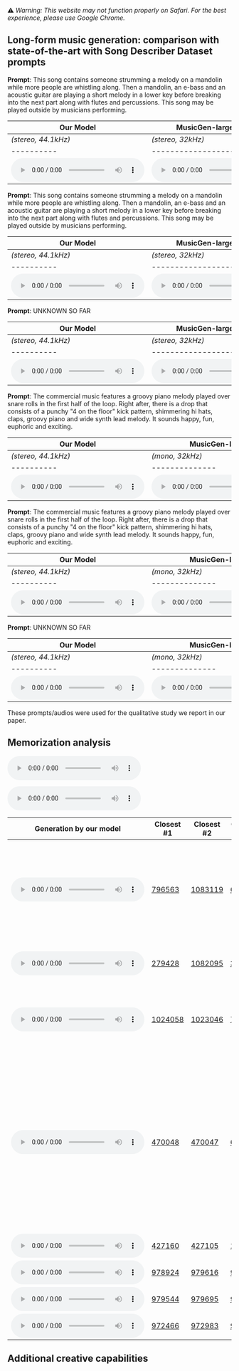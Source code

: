 ⚠️ *Warning: This website may not function properly on Safari. For the best experience, please use Google Chrome.*



## Long-form music generation: comparison with state-of-the-art with Song Describer Dataset prompts

**Prompt**: This song contains someone strumming a melody on a mandolin while more people are whistling along. Then a mandolin, an e-bass and an acoustic guitar are playing a short melody in a lower key before breaking into the next part along with flutes and percussions. This song may be played outside by musicians performing. 

| Our Model | MusicGen-large-stereo  | 
| --------- | ---------------------- | 
| *(stereo, 44.1kHz)* | *(stereo, 32kHz)* |
| ---------- | ---------------------- | 
| <audio controls preload=False><source src="audio/1001_sa2.mp3" type="audio/mpeg">Audio not supported by your browser.</audio> | <audio controls preload=False><source src="audio/1001_musicgen.mp3" type="audio/mpeg">Audio not supported by your browser.</audio> |


**Prompt**: This song contains someone strumming a melody on a mandolin while more people are whistling along. Then a mandolin, an e-bass and an acoustic guitar are playing a short melody in a lower key before breaking into the next part along with flutes and percussions. This song may be played outside by musicians performing. 

| Our Model | MusicGen-large-stereo  | 
| --------- | ---------------------- | 
| *(stereo, 44.1kHz)* | *(stereo, 32kHz)* |
| ---------- | ---------------------- | 
| <audio controls preload=False><source src="audio/94_sa2.mp3" type="audio/mpeg">Audio not supported by your browser.</audio> | <audio controls preload=False><source src="audio/94_musicgen.mp3" type="audio/mpeg">Audio not supported by your browser.</audio> |

**Prompt**: UNKNOWN SO FAR

| Our Model | MusicGen-large-stereo  | 
| --------- | ---------------------- | 
| *(stereo, 44.1kHz)* | *(stereo, 32kHz)* |
| ---------- | ---------------------- | 
| <audio controls preload=False><source src="audio/906_sa2.mp3" type="audio/mpeg">Audio not supported by your browser.</audio> | <audio controls preload=False><source src="audio/906_musicgen.mp3" type="audio/mpeg">Audio not supported by your browser.</audio> |


**Prompt**: The commercial music features a groovy piano melody played over snare rolls in the first half of the loop. Right after, there is a drop that consists of a punchy "4 on the floor" kick pattern, shimmering hi hats, claps, groovy piano and wide synth lead melody. It sounds happy, fun, euphoric and exciting.

| Our Model | MusicGen-large | Ground-truth | 
| --------- | -------------- | --------------- | 
| *(stereo, 44.1kHz)* | *(mono, 32kHz)* | *(stereo, 44.1kHz)* |
| ---------- | -------------- | --------------- | 
| <audio controls preload=False><source src="audio/1069_sa2.mp3" type="audio/mpeg">Audio not supported by your browser.</audio> | <audio controls preload=False><source src="audio/1969_musicgen.mp3" type="audio/mpeg">Audio not supported by your browser.</audio> | <audio controls preload=False><source src="audio/1069.mp3" type="audio/mpeg">Audio not supported by your browser.</audio> |
**Prompt**: The commercial music features a groovy piano melody played over snare rolls in the first half of the loop. Right after, there is a drop that consists of a punchy "4 on the floor" kick pattern, shimmering hi hats, claps, groovy piano and wide synth lead melody. It sounds happy, fun, euphoric and exciting.

| Our Model | MusicGen-large | Ground-truth | 
| --------- | -------------- | --------------- | 
| *(stereo, 44.1kHz)* | *(mono, 32kHz)* | *(stereo, 44.1kHz)* |
| ---------- | -------------- | --------------- | 
| <audio controls preload=False><source src="audio/1091_sa2.mp3" type="audio/mpeg">Audio not supported by your browser.</audio> | <audio controls preload=False><source src="audio/1091_musicgen.mp3" type="audio/mpeg">Audio not supported by your browser.</audio> | <audio controls preload=False><source src="audio/1091.mp3" type="audio/mpeg">Audio not supported by your browser.</audio> |

**Prompt**: UNKNOWN SO FAR

| Our Model | MusicGen-large | Ground-truth | 
| --------- | -------------- | --------------- | 
| *(stereo, 44.1kHz)* | *(mono, 32kHz)* | *(stereo, 44.1kHz)* |
| ---------- | -------------- | --------------- | 
| <audio controls preload=False><source src="audio/3_sa2.mp3" type="audio/mpeg">Audio not supported by your browser.</audio> | <audio controls preload=False><source src="audio/3_musicgen.mp3" type="audio/mpeg">Audio not supported by your browser.</audio> | <audio controls preload=False><source src="audio/3.mp3" type="audio/mpeg">Audio not supported by your browser.</audio> |

These prompts/audios were used for the qualitative study we report in our paper.




## Memorization analysis

<audio controls preload=False><source src="94/original.flac" type="audio/mpeg">Your browser does not support the audio element.</audio>

<audio controls preload=False><source src="94/original.flac" type="audio/mpeg">Your browser does not support the audio element.</audio>

| Generation by our model | Closest #1 | Closest #2 | Closest #3 | Prompt |
| ----------------------- | ---------- | ---------- | ---------- | ------ |
| <audio controls preload=False><source src="audio/94_original.mp3" type="audio/mpeg">Audio not supported by your browser.</audio> | <a href="https://www.audiosparx.com/sa/summary/play.cfm/crumb.31/crumc.0/sound_iid.796563">796563</a>| <a href="https://www.audiosparx.com/sa/summary/play.cfm/crumb.31/crumc.0/sound_iid.1083119">1083119</a>| <a href="https://www.audiosparx.com/sa/summary/play.cfm/crumb.31/crumc.0/sound_iid.634461">634461</a>| "One cannot avoid moving the feet and neck listening to this fast and loopy brazilian tune". |
| <audio controls preload=False><source src="audio/1001_original.mp3" type="audio/mpeg">Audio not supported by your browser.</audio> | <a href="https://www.audiosparx.com/sa/summary/play.cfm/crumb.31/crumc.0/sound_iid.279428">279428</a>| <a href="https://www.audiosparx.com/sa/summary/play.cfm/crumb.31/crumc.0/sound_iid.1082095">1082095</a>| <a href="https://www.audiosparx.com/sa/summary/play.cfm/crumb.31/crumc.0/sound_iid.326758">326758</a>| "An uplifting jazz song that makes your head shake". |
| <audio controls preload=False><source src="audio/1091_original.mp3" type="audio/mpeg">Audio not supported by your browser.</audio> | <a href="https://www.audiosparx.com/sa/summary/play.cfm/crumb.31/crumc.0/sound_iid.1024058">1024058</a>| <a href="https://www.audiosparx.com/sa/summary/play.cfm/crumb.31/crumc.0/sound_iid.1023046">1023046</a>| <a href="https://www.audiosparx.com/sa/summary/play.cfm/crumb.31/crumc.0/sound_iid.788950">788950</a>| "Calming instrumental music primarily on piano can be used for relaxing". |
| <audio controls preload=False><source src="audio/1069_original.mp3" type="audio/mpeg">Audio not supported by your browser.</audio> | <a href="https://www.audiosparx.com/sa/summary/play.cfm/crumb.31/crumc.0/sound_iid.470048">470048</a>| <a href="https://www.audiosparx.com/sa/summary/play.cfm/crumb.31/crumc.0/sound_iid.470047">470047</a>| <a href="https://www.audiosparx.com/sa/summary/play.cfm/crumb.31/crumc.0/sound_iid.696082">696082</a>| "This song starts with a ukulele and builds up with percussion using claps and an acoustic guitar that plays the same rhythm as the ukulele with melody played on a xylophone and has a very upbeat feel to it". |
| <audio controls preload=False><source src="audio/427105.mp3" type="audio/mpeg">Audio not supported by your browser.</audio> | <a href="https://www.audiosparx.com/sa/summary/play.cfm/crumb.31/crumc.0/sound_iid.427160">427160</a>| <a href="https://www.audiosparx.com/sa/summary/play.cfm/crumb.31/crumc.0/sound_iid.427105">427105</a>| <a href="https://www.audiosparx.com/sa/summary/play.cfm/crumb.31/crumc.0/sound_iid.140843">140843</a>| "bird". |
| <audio controls preload=False><source src="audio/978535.mp3" type="audio/mpeg">Audio not supported by your browser.</audio> | <a href="https://www.audiosparx.com/sa/summary/play.cfm/crumb.31/crumc.0/sound_iid.978924">978924</a>| <a href="https://www.audiosparx.com/sa/summary/play.cfm/crumb.31/crumc.0/sound_iid.979616">979616</a>| <a href="https://www.audiosparx.com/sa/summary/play.cfm/crumb.31/crumc.0/sound_iid.978717">978717</a>| "chiptune". |
| <audio controls preload=False><source src="audio/972457.mp3" type="audio/mpeg">Audio not supported by your browser.</audio> | <a href="https://www.audiosparx.com/sa/summary/play.cfm/crumb.31/crumc.0/sound_iid.979544">979544</a>| <a href="https://www.audiosparx.com/sa/summary/play.cfm/crumb.31/crumc.0/sound_iid.979695">979695</a>| <a href="https://www.audiosparx.com/sa/summary/play.cfm/crumb.31/crumc.0/sound_iid.979670">979670</a>| "classical". |
| <audio controls preload=False><source src="audio/978661.mp3" type="audio/mpeg">Audio not supported by your browser.</audio> | <a href="https://www.audiosparx.com/sa/summary/play.cfm/crumb.31/crumc.0/sound_iid.972466">972466</a>| <a href="https://www.audiosparx.com/sa/summary/play.cfm/crumb.31/crumc.0/sound_iid.972983">972983</a>| <a href="https://www.audiosparx.com/sa/summary/play.cfm/crumb.31/crumc.0/sound_iid.973055">973055</a>| "chiptune". |


## Additional creative capabilities

